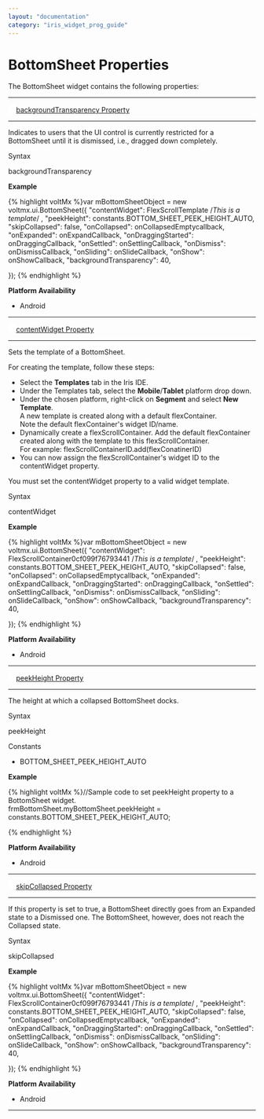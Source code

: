 ```yaml
---
layout: "documentation"
category: "iris_widget_prog_guide"
---
```

                                


BottomSheet Properties
======================

The BottomSheet widget contains the following properties:

* * *

[![Closed](../Skins/Default/Stylesheets/Images/transparent.gif)](javascript:void(0);)[backgroundTransparency Property](javascript:void(0);)

* * *

Indicates to users that the UI control is currently restricted for a BottomSheet until it is dismissed, i.e., dragged down completely.

Syntax

backgroundTransparency

**Example**

{% highlight voltMx %}var mBottomSheetObject = new voltmx.ui.BottomSheet({
    "contentWidget": FlexScrollTemplate /*This is a template*/ ,
    "peekHeight": constants.BOTTOM_SHEET_PEEK_HEIGHT_AUTO,
    "skipCollapsed": false,
    "onCollapsed": onCollapsedEmptycallback,
    "onExpanded": onExpandCallback,
    "onDraggingStarted": onDraggingCallback,
    "onSettled": onSettlingCallback,
    "onDismiss": onDismissCallback,
    "onSliding": onSlideCallback,
    "onShow": onShowCallback,
    "backgroundTransparency": 40,

});
{% endhighlight %}

**Platform Availability**

*   Android

* * *

[![Closed](../Skins/Default/Stylesheets/Images/transparent.gif)](javascript:void(0);)[contentWidget Property](javascript:void(0);)

* * *

Sets the template of a BottomSheet.

For creating the template, follow these steps:

*   Select the **Templates** tab in the Iris IDE.
*   Under the Templates tab, select the **Mobile**/**Tablet** platform drop down.
*   Under the chosen platform, right-click on **Segment** and select **New Template**.  
    A new template is created along with a default flexContainer.  
    Note the default flexContainer's widget ID/name.
*   Dynamically create a flexScrollContainer. Add the default flexContainer created along with the template to this flexScrollContainer.  
    For example: flexScrollContainerID.add(flexConatinerID)
*   You can now assign the flexScrollContainer's widget ID to the contentWidget property.

You must set the contentWidget property to a valid widget template.

Syntax

contentWidget

**Example**

{% highlight voltMx %}var mBottomSheetObject = new voltmx.ui.BottomSheet({
    "contentWidget": FlexScrollContainer0cf099f76793441 /*This is a template*/ ,
    "peekHeight": constants.BOTTOM_SHEET_PEEK_HEIGHT_AUTO,
    "skipCollapsed": false,
    "onCollapsed": onCollapsedEmptycallback,
    "onExpanded": onExpandCallback,
    "onDraggingStarted": onDraggingCallback,
    "onSettled": onSettlingCallback,
    "onDismiss": onDismissCallback,
    "onSliding": onSlideCallback,
    "onShow": onShowCallback,
    "backgroundTransparency": 40,

});
{% endhighlight %}

**Platform Availability**

*   Android

* * *

[![Closed](../Skins/Default/Stylesheets/Images/transparent.gif)](javascript:void(0);)[peekHeight Property](javascript:void(0);)

* * *

The height at which a collapsed BottomSheet docks.

Syntax

peekHeight

Constants

*   BOTTOM\_SHEET\_PEEK\_HEIGHT\_AUTO

**Example**

{% highlight voltMx %}//Sample code to set peekHeight property to a BottomSheet widget.  
frmBottomSheet.myBottomSheet.peekHeight = constants.BOTTOM_SHEET_PEEK_HEIGHT_AUTO;  

{% endhighlight %}

**Platform Availability**

*   Android

* * *

[![Closed](../Skins/Default/Stylesheets/Images/transparent.gif)](javascript:void(0);)[skipCollapsed Property](javascript:void(0);)

* * *

If this property is set to true, a BottomSheet directly goes from an Expanded state to a Dismissed one. The BottomSheet, however, does not reach the Collapsed state.

Syntax

skipCollapsed

**Example**

{% highlight voltMx %}var mBottomSheetObject = new voltmx.ui.BottomSheet({
    "contentWidget": FlexScrollContainer0cf099f76793441 /*This is a template*/ ,
    "peekHeight": constants.BOTTOM_SHEET_PEEK_HEIGHT_AUTO,
    "skipCollapsed": false,
    "onCollapsed": onCollapsedEmptycallback,
    "onExpanded": onExpandCallback,
    "onDraggingStarted": onDraggingCallback,
    "onSettled": onSettlingCallback,
    "onDismiss": onDismissCallback,
    "onSliding": onSlideCallback,
    "onShow": onShowCallback,
    "backgroundTransparency": 40,

});
{% endhighlight %}

**Platform Availability**

*   Android

* * *

